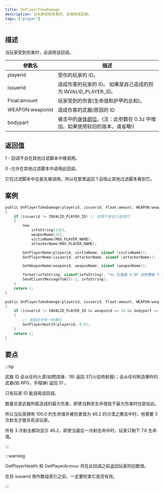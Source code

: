 ```yaml
---
title: OnPlayerTakeDamage
description: 当玩家受到伤害时，会调用该回调。
tags: ["player"]
---
```


<VersionWarnCN name='回调' version='SA-MP 0.3d' />

## 描述

当玩家受到伤害时，会调用该回调。

| 参数名   | 描述                                                                                                |
| -------- | --------------------------------------------------------------------------------------------------- |
| playerid | 受伤的玩家的 ID。                                                                                   |
| issuerid | 造成伤害的玩家的 ID。 如果是自己造成的则为 INVALID_PLAYER_ID。                                      |
| Float:amount   | 玩家受到的伤害(生命值和护甲的总和)。                                                                |
| WEAPON:weaponid | 造成伤害的武器/原因的 ID                                                                            |
| bodypart | 被击中的[身体部位](../resources/bodyparts)。(注：此参数在 0.3z 中增加。如果使用较旧的版本，请省略!) |

## 返回值

1 - 回调不会在其他过滤脚本中被调用。

0 -允许在其他过滤脚本中调用此回调。

它在过滤脚本中总是先被调用，所以在那里返回 1 会阻止其他过滤脚本看到它。

## 案例

```c
public OnPlayerTakeDamage(playerid, issuerid, Float:amount, WEAPON:weaponid, bodypart)
{
    if (issuerid != INVALID_PLAYER_ID) // 如果不是自己造成的
    {
        new
            infoString[128],
            weaponName[24],
            victimName[MAX_PLAYER_NAME],
            attackerName[MAX_PLAYER_NAME];

        GetPlayerName(playerid, victimName, sizeof (victimName));
        GetPlayerName(issuerid, attackerName, sizeof (attackerName));

        GetWeaponName(weaponid, weaponName, sizeof (weaponName));

        format(infoString, sizeof(infoString), "%s 已造成 %.0f 点伤害给 %s, 武器: %s, 身体部位: %d", attackerName, amount, victimName, weaponName, bodypart);
        SendClientMessageToAll(-1, infoString);
    }
    return 1;
}

public OnPlayerTakeDamage(playerid, issuerid, Float:amount, WEAPON:weaponid, bodypart)
{
    if (issuerid != INVALID_PLAYER_ID && weaponid == 34 && bodypart == 9)
    {
        // 用狙击步枪一枪爆头
        SetPlayerHealth(playerid, 0.0);
    }
    return 1;
}
```

## 要点

:::tip

武器 ID 会从任何火源(如燃烧弹，18) 返回 37(火焰喷射器)；会从任何制造爆炸的武器(如 RPG，手榴弹) 返回 51 。

只有玩家 ID 能调用该回调。

数量总是武器所能造成的最大伤害，即使当剩余生命值低于最大伤害时也是如此。

所以当玩家拥有 100.0 的生命值并被伤害值为 46.2 的沙漠之鹰击中时，他需要 3 次射击才能杀死该玩家。

所有 3 次射击都将显示 46.2，即使当最后一次射击命中时，玩家只剩下 7.6 生命值。

:::

:::warning

GetPlayerHealth 和 GetPlayerArmour 将在此回调之前返回玩家的旧数值。

在将 issuerid 用作数组索引之前，一定要检查它是否有效。

:::
